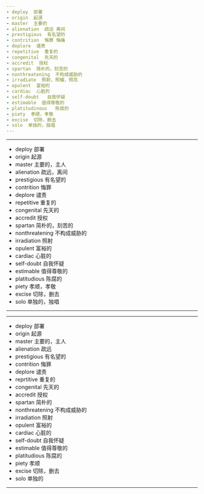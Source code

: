 ```yaml
---
- deploy  部署
- origin  起源
- master  主要的
- alienation  疏远 离间
- prestigious  有名望的
- contrition  悔罪 悔痛
- deplore  谴责
- repetitive  重复的
- congenital  先天的
- accredit  授权
- spartan  简朴的，刻苦的
- nonthreatening  不构成威胁的
- irradiate  照射，照耀，照亮
- opulent  富裕的
- cardiac  心脏的
- self-doubt   自我怀疑
- estimable  值得尊敬的
- platitudinous   陈腐的
- piety  孝顺，孝敬
- excise  切除，删去
- solo  单独的，独唱
---
```


---
- deploy  部署
- origin  起源
- master  主要的，主人
- alienation  疏远，离间
- prestigious  有名望的
- contrition  悔罪
- deplore  谴责
- repetitive  重复的
- congenital  先天的
- accredit  授权
- spartan  简朴的，刻苦的
- nonthreatening  不构成威胁的
- irradiation  照射 
- opulent  富裕的
- cardiac 心脏的
- self-doubt  自我怀疑
- estimable  值得尊敬的
- platitudious  陈腐的
- piety  孝顺，孝敬
- excise  切除，删去
- solo  单独的，独唱
---

---
- deploy  部署
- origin  起源
- master  主要的，主人
- alienation  疏远
- prestigious  有名望的
- contrition  悔罪
- deplore  谴责
- reprtitive  重复的
- congenital  先天的
- accredit  授权
- spartan  简朴的 
- nonthreatening  不构成威胁的
- irradiation  照射
- opulent  富裕的
- cardiac   心脏的
- self-doubt  自我怀疑
- estimable  值得尊敬的
- platitudious   陈腐的
- piety  孝顺 
- excise  切除，删去
- solo  单独的
---